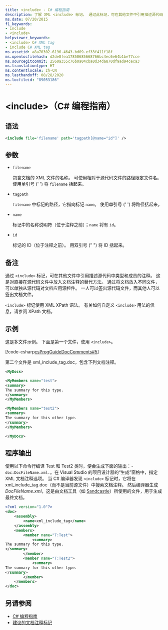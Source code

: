 ```yaml
---
title: <include> - C# 编程指南
description: 了解 XML <include> 标记。 通过此标记，可在其他文件中引用描述源代码中类型和成员的注释。
ms.date: 07/20/2015
f1_keywords:
- include
- <include>
helpviewer_keywords:
- <include> C# XML tag
- include C# XML tag
ms.assetid: a8a70302-6196-4643-bd09-ef33f411f18f
ms.openlocfilehash: d2de8fea17850685668766bc4ec6e64b1be77cce
ms.sourcegitcommit: 2560a355c76b0a04cba0d34da870df9ad94ceca3
ms.translationtype: HT
ms.contentlocale: zh-CN
ms.lasthandoff: 08/28/2020
ms.locfileid: "89053186"
---
```

# <a name="include-c-programming-guide"></a>\<include>（C# 编程指南）

## <a name="syntax"></a>语法

```xml
<include file='filename' path='tagpath[@name="id"]' />
```

## <a name="parameters"></a>参数

- `filename`

  包含文档的 XML 文件的名称。 可使用相对于源代码文件的路径限定文件名。 使用单引号 (' ') 将 `filename` 括起来。

- `tagpath`

  `filename` 中标记的路径，它指向标记 `name`。 使用单引号 (' ') 将路径括起来。

- `name`

  标记中的名称说明符（位于注释之前）；`name` 将有 `id`。

- `id`

  标记的 ID（位于注释之前）。 用双引号 (" ") 将 ID 括起来。

## <a name="remarks"></a>备注

通过 `<include>` 标记，可在其他文件中引用描述源代码中类型和成员的注释。 这是对直接在源代码文件中放入文档注释的替代方法。 通过将文档放入不同文件，可以单独从源代码对文档应用源控件。 一人可以签出源代码文件，而其他人可以签出文档文件。

`<include>` 标记使用 XML XPath 语法。 有关如何自定义 `<include>` 用法的信息，请参阅 XPath 文档。

## <a name="example"></a>示例

这是多文件示例。 下面是第一个文件，使用 `<include>`。

[!code-csharp[csProgGuideDocComments#5](~/samples/snippets/csharp/VS_Snippets_VBCSharp/csProgGuideDocComments/CS/DocComments.cs#5)]

第二个文件是 xml_include_tag.doc，包含下列文档注释。

```xml
<MyDocs>

<MyMembers name="test">
<summary>
The summary for this type.
</summary>
</MyMembers>

<MyMembers name="test2">
<summary>
The summary for this other type.
</summary>
</MyMembers>

</MyDocs>
```

## <a name="program-output"></a>程序输出

使用以下命令行编译 Test 和 Test2 类时，便会生成下面的输出：`-doc:DocFileName.xml.`。在 Visual Studio 的项目设计器的“生成”窗格中，指定 XML 文档注释选项。 当 C# 编译器发现 `<include>` 标记时，它将在 xml_include_tag.doc（而不是当前源文件）中搜索文档注释。 然后编译器生成 *DocFileName.xml*，这是由文档工具（如 [Sandcastle](https://github.com/EWSoftware/SHFB)）所使用的文件，用于生成最终文档。  
  
```xml
<?xml version="1.0"?>
<doc>
    <assembly>
        <name>xml_include_tag</name>
    </assembly>
    <members>
        <member name="T:Test">
            <summary>
The summary for this type.
</summary>
        </member>
        <member name="T:Test2">
            <summary>
The summary for this other type.
</summary>
        </member>
    </members>
</doc>
```  
  
## <a name="see-also"></a>另请参阅

- [C# 编程指南](../index.md)
- [建议的文档注释标记](./recommended-tags-for-documentation-comments.md)
